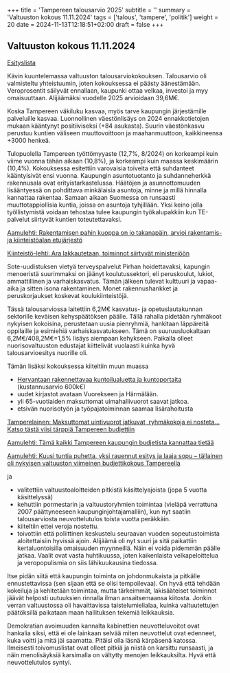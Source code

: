 +++
title = 'Tampereen talousarvio 2025'
subtitle = ''
summary = 'Valtuuston kokous 11.11.2024'
tags = ['talous', 'tampere', 'politik']
weight = 20
date = 2024-11-13T12:18:51+02:00
draft = false
+++

## Valtuuston kokous 11.11.2024

[Esityslista](https://tampere.cloudnc.fi/fi-FI/Toimielimet/Kaupunginvaltuusto/Kokous_11112024)

Kävin kuuntelemassa valtuuston talousarviokokouksen. Talousarvio oli valmisteltu yhteistuumin, joten kokouksessa ei päästy äänestämään. Veroprosentit säilyvät ennallaan, kaupunki ottaa velkaa, investoi ja myy omaisuuttaan. Alijäämäksi vuodelle 2025 arvioidaan 39,6M€.

Koska Tampereen väkiluku kasvaa, myös tarve kaupungin järjestämille palveluille kasvaa. Luonnollinen väestönlisäys on 2024 ennakkotietojen mukaan kääntynyt positiiviseksi (+84 asukasta). Suurin väestönkasvu perustuu kuntien väliseen muuttovoittoon ja maahanmuuttoon, kaikkineensa +3000 henkeä.

Tulopuolella Tampereen työttömyyaste (12,7%, 8/2024) on korkeampi kuin viime vuonna tähän aikaan (10,8%), ja korkeampi kuin maassa keskimäärin (10,4%). Kokouksessa esitettiin varovaisia toiveita että suhdanteet kääntyisivät ensi vuonna. Kaupungin asuntotuotanto ja suhdanneherkkä rakennusala ovat erityistarkastelussa. Häätöjen ja asunnottomuuden lisääntyessä on pohdittava minkälaisia asuntoja, minne ja millä hinnalla kannattaa rakentaa. Samaan aikaan Suomessa on runsaasti muuttotappiollisia kuntia, joissa on asuntoja tyhjillään. Yksi keino jolla työllistymistä voidaan tehostaa tulee kaupungin työkalupakkiin kun TE-palvelut siirtyvät kuntien toteutettavaksi.

[Aamulehti: Rakentamisen pahin kuoppa on jo takanapäin, arvioi rakentamis- ja kiinteistöalan etujärjestö](https://www.aamulehti.fi/talous/art-2000010686927.html)

[Kiinteistö-lehti: Ara lakkautetaan, toiminnot siirtyvät ministeriöön](https://www.kiinteistolehti.fi/ara-lakkautetaan-toiminnot-siirtyvat-ministerioon)

Sote-uudistuksen vietyä terveyspalvelut Pirhan hoidettavaksi, kapungin menoeristä suurimmaksi on jäänyt koulutussektori, eli peruskoulut, lukiot, ammattillinen ja varhaiskasvatus. Tämän jälkeen tulevat kulttuuri ja vapaa-aika ja sitten isona rakentaminen. Monet rakennushankket ja peruskorjaukset koskevat koulukiinteistöjä.

Tässä talousarviossa laitettiin 6,2M€ kasvatus- ja opetuslautakunnan sektorille keväisen kehyspäätöksen päälle. Tällä rahalla pidetään ryhmäkoot nykyisen kokoisina, perustetaan uusia pienryhmiä, hankitaan läppäreitä oppilaille ja esimiehiä varhaiskasvatukseen. Tämä on suuruusluokaltaan 6,2M€/408,2M€=1,5% lisäys aiempaan kehykseen. Paikalla olleet nuorisovaltuuston edustajat kiittelivät vuolaasti kuinka hyvä talousarvioesitys nuorille oli.


Tämän lisäksi kokouksessa kiiteltiin muun muassa

- [Hervantaan rakennettavaa kuntoilualuetta ja kuntoportaita](https://www.aamulehti.fi/tampere/art-2000010460431.html) (kustannusarvio 600k€)
- uudet kirjastot avataan Vuorekseen ja Härmälään.
- yli 65-vuotiaiden maksuttomat uimahallivuorot saavat jatkoa.
- etsivän nuorisotyön ja työpajatoiminnan saamaa lisärahoitusta

[Tamperelainen: Maksuttomat uintivuorot jatkuvat, ryhmäkokoja ei nosteta... Katso tästä viisi tärppiä Tampereen budjettiin](https://www.tamperelainen.fi/paikalliset/8004762)

[Aamulehti: Tämä kaikki Tampereen kaupungin budjetista kannattaa tietää](https://www.aamulehti.fi/tampere/art-2000010775412.html)

[Aamulehti: Kuusi tuntia puhetta, yksi rauennut esitys ja laaja sopu – tällainen oli nykyisen valtuuston viimeinen budjettikokous Tampereella](https://www.aamulehti.fi/tampere/art-2000010826306.html)

ja

- valitettiin valtuustoaloitteiden pitkistä käsittelyajoista (jopa 5 vuotta käsittelyssä)
- kehuttiin pormestarin ja valtuustoryhmien toimintaa (vieläpä verrattuna 2007 päättyneeseen kaupunginjohtajamalliin), kun nyt saatiin talousarviosta neuvottelutulos toista vuotta peräkkäin.
- kiiteltiin ettei veroja nostettu.
- toivottiin että poliittinen keskustelu seuraavan vuoden sopeutustoimista aloitettaisiin hyvissä ajoin. Alijäämä oli nyt suuri ja sitä paikattiin kertaluontoisilla omaisuuden myynneillä. Näin ei voida pidemmän päälle jatkaa. Vaalit ovat vasta huhtikuussa, joten kaikenlaista velkapeloittelua ja veropopulismia on siis lähikuukausina tiedossa.


Itse pidän siitä että kaupungin toiminta on johdonmukaista ja pitkälle ennustettavissa (sen sijaan että se olisi tempoilevaa). On hyvä että tehdään kokeiluja ja kehitetään toimintaa, mutta tärkeimmät, lakisääteiset toiminnot jäävät helposti uutuuksien rinnalla ilman ansaitsemaansa kiitosta. Jonkin verran valtuustossa oli havaittavissa taistelumielialaa, kuinka valtuutettujen päätöksillä paikataan maan hallituksen tekemiä leikkauksia. 

Demokratian avoimuuden kannalta kabinettien neuvotteluvoitot ovat hankalia siksi, että ei ole lainkaan selvää miten neuvottelut ovat edenneet, kuka voitti ja mitä jäi saamatta. Pitäisi olla läsnä kärpäsenä katossa. Ilmeisesti toivomuslistat ovat olleet pitkiä ja niistä on karsittu runsaasti, ja näin menolisäyksiä karsimalla on vältytty menojen leikkauksilta. Hyvä että neuvottelutulos syntyi.